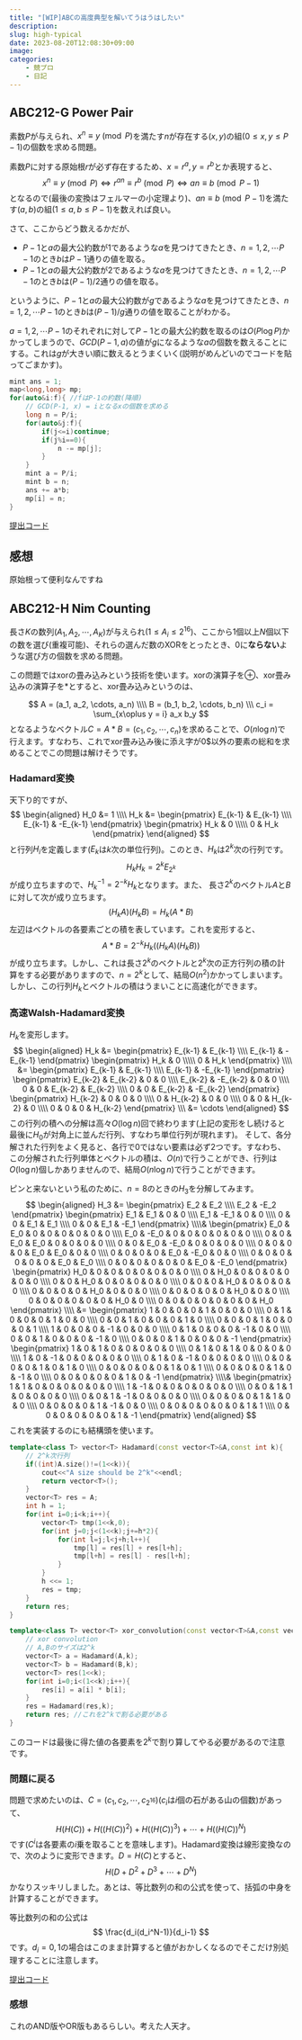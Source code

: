 ```yaml
---
title: "[WIP]ABCの高度典型を解いてうはうはしたい"
description: 
slug: high-typical
date: 2023-08-20T12:08:30+09:00
image: 
categories:
    - 競プロ
    - 日記
---
```


## ABC212-G Power Pair
素数$P$が与えられ、$x^n \equiv y \pmod{P}$を満たす$n$が存在する$(x,y)$の組$(0\leq x,y\leq P-1)$の個数を求める問題。

素数$P$に対する原始根$r$が必ず存在するため、$x=r^a,y=r^b$とか表現すると、
$$
x^n \equiv y \pmod{P} \Leftrightarrow r^{an} \equiv r^b \pmod{P} \Leftrightarrow an \equiv b \pmod{P-1}
$$
となるので(最後の変換はフェルマーの小定理より)、$an \equiv b \pmod{P-1}$を満たす$(a,b)$の組$(1\leq a,b\leq P-1)$を数えれば良い。

さて、ここからどう数えるかだが、
- $P-1$と$a$の最大公約数が$1$であるような$a$を見つけてきたとき、$n=1,2,\cdots P-1$のとき$b$は$P-1$通りの値を取る。
- $P-1$と$a$の最大公約数が$2$であるような$a$を見つけてきたとき、$n=1,2,\cdots P-1$のとき$b$は$(P-1)/2$通りの値を取る。

というように、$P-1$と$a$の最大公約数が$g$であるような$a$を見つけてきたとき、$n=1,2,\cdots P-1$のとき$b$は$(P-1)/g$通りの値を取ることがわかる。

$a=1,2,\cdots P-1$のそれぞれに対して$P-1$との最大公約数を取るのは$O(P\log P)$かかってしまうので、$GCD(P-1,a)$の値が$g$になるような$a$の個数を数えることにする。これは$g$が大きい順に数えるとうまくいく(説明がめんどいのでコードを貼ってごまかす)。

```cpp
mint ans = 1;
map<long,long> mp;
for(auto&i:f){ //fはP-1の約数(降順)
    // GCD(P-1, x) = iとなるxの個数を求める
    long n = P/i;
    for(auto&j:f){
        if(j<=i)continue;
        if(j%i==0){
            n -= mp[j];
        }
    }
    mint a = P/i;
    mint b = n;
    ans += a*b;
    mp[i] = n;
}
```

[提出コード](https://atcoder.jp/contests/abc212/submissions/44847610)

## 感想
原始根って便利なんですね

## ABC212-H Nim Counting 
長さ$K$の数列$(A_1,A_2,\cdots,A_K)$が与えられ($1\leq A_i\leq 2^{16}$)、ここから$1$個以上$N$個以下の数を選び(重複可能)、それらの選んだ数のXORをとったとき、$0$に**ならない**ような選び方の個数を求める問題。

この問題ではxorの畳み込みという技術を使います。xorの演算子を$\oplus$、xor畳み込みの演算子を$*$とすると、xor畳み込みというのは、

$$
A = (a_1, a_2, \cdots, a_n) \\\\
B = (b_1, b_2, \cdots, b_n) \\\
c_i = \sum_{x\oplus y = i} a_x b_y
$$
となるようなベクトル$C = A * B = (c_1, c_2, \cdots, c_n)$を求めることで、$O(n\log n)$で行えます。すなわち、これでxor畳み込み後に添え字が0$以外の要素の総和を求めることでこの問題は解けそうです。

### Hadamard変換
天下り的ですが、
$$
\begin{aligned}
H_0 &= 1 \\\\
H_k &= \begin{pmatrix}
E_{k-1} & E_{k-1} \\\\
E_{k-1} & -E_{k-1} \end{pmatrix}
\begin{pmatrix}
H_k & 0 \\\\\
0 & H_k
\end{pmatrix}
\end{aligned}
$$
と行列$H_i$を定義します($E_k$は$k$次の単位行列)。このとき、$H_k$は$2^k$次の行列です。
$$
H_k H_k = 2^k E_{2^k}
$$
が成り立ちますので、$H_k^{-1} = 2^{-k} H_k$となります。また、
長さ$2^k$のベクトル$A$と$B$に対して次が成り立ちます。
$$
(H_k A) (H_k B) = H_k (A * B)
$$
左辺はベクトルの各要素ごとの積を表しています。これを変形すると、
$$
A * B = 2^{-k} H_k ((H_k A) (H_k B))
$$
が成り立ちます。しかし、これは長さ$2^k$のベクトルと$2^k$次の正方行列の積の計算をする必要がありますので、$n=2^k$として、結局$O(n^2)$かかってしまいます。
しかし、この行列$H_k$とベクトルの積はうまいことに高速化ができます。

### 高速Walsh-Hadamard変換

$H_k$を変形します。
$$
\begin{aligned}
H_k &=
\begin{pmatrix}
E_{k-1} & E_{k-1} \\\\
E_{k-1} & -E_{k-1}
\end{pmatrix}
\begin{pmatrix}
H_k & 0 \\\\\
0 & H_k
\end{pmatrix} \\\\
&=
\begin{pmatrix}
E_{k-1} & E_{k-1} \\\\
E_{k-1} & -E_{k-1}
\end{pmatrix}
\begin{pmatrix}
E_{k-2} & E_{k-2} & 0 & 0 \\\\
E_{k-2} & -E_{k-2} & 0 & 0 \\\\
0 & 0 & E_{k-2} & E_{k-2} \\\\
0 & 0 & E_{k-2} & -E_{k-2}
\end{pmatrix} 
\begin{pmatrix}
H_{k-2} & 0 & 0 & 0 \\\\
0 & H_{k-2} & 0 & 0 \\\\
0 & 0 & H_{k-2} & 0 \\\\
0 & 0 & 0 & H_{k-2}
\end{pmatrix} \\\
&= \cdots
\end{aligned}
$$
この行列の積への分解は高々$O(\log n)$回で終わります(上記の変形をし続けると最後に$H_0$が対角上に並んだ行列、すなわち単位行列が現れます)。
そして、各分解された行列をよく見ると、各行で$0$ではない要素は必ず$2$つです。すなわち、この分解された行列単体とベクトルの積は、$O(n)$で行うことができ、行列は$O(\log n)$個しかありませんので、結局$O(n\log n)$で行うことができます。

ピンと来ないという私のために、$n=8$のときの$H_3$を分解してみます。
$$
\begin{aligned}
H_3 &=
\begin{pmatrix}
E_2 & E_2 \\\\
E_2 & -E_2
\end{pmatrix}
\begin{pmatrix}
E_1 & E_1 & 0 & 0 \\\\
E_1 & -E_1 & 0 & 0 \\\\
0 & 0 & E_1 & E_1 \\\\
0 & 0 & E_1 & -E_1
\end{pmatrix} \\\\&
\begin{pmatrix}
E_0 & E_0 & 0 & 0 & 0 & 0 & 0 & 0 \\\\
E_0 & -E_0 & 0 & 0 & 0 & 0 & 0 & 0 \\\\
0 & 0 & E_0 & E_0 & 0 & 0 & 0 & 0 \\\\
0 & 0 & E_0 & -E_0 & 0 & 0 & 0 & 0 \\\\
0 & 0 & 0 & 0 & E_0 & E_0 & 0 & 0 \\\\
0 & 0 & 0 & 0 & E_0 & -E_0 & 0 & 0 \\\\
0 & 0 & 0 & 0 & 0 & 0 & E_0 & E_0 \\\\
0 & 0 & 0 & 0 & 0 & 0 & E_0 & -E_0
\end{pmatrix}
\begin{pmatrix}
H_0 & 0 & 0 & 0 & 0 & 0 & 0 & 0 \\\\
0 & H_0 & 0 & 0 & 0 & 0 & 0 & 0 \\\\
0 & 0 & H_0 & 0 & 0 & 0 & 0 & 0 \\\\
0 & 0 & 0 & H_0 & 0 & 0 & 0 & 0 \\\\
0 & 0 & 0 & 0 & H_0 & 0 & 0 & 0 \\\\
0 & 0 & 0 & 0 & 0 & H_0 & 0 & 0 \\\\
0 & 0 & 0 & 0 & 0 & 0 & H_0 & 0 \\\\
0 & 0 & 0 & 0 & 0 & 0 & 0 & H_0
\end{pmatrix} \\\\
&=
\begin{pmatrix}
1 & 0 & 0 & 0 & 1 & 0 & 0 & 0 \\\\
0 & 1 & 0 & 0 & 0 & 1 & 0 & 0 \\\\
0 & 0 & 1 & 0 & 0 & 0 & 1 & 0 \\\\
0 & 0 & 0 & 1 & 0 & 0 & 0 & 1 \\\\
1 & 0 & 0 & 0 & -1 & 0 & 0 & 0 \\\\
0 & 1 & 0 & 0 & 0 & -1 & 0 & 0 \\\\
0 & 0 & 1 & 0 & 0 & 0 & -1 & 0 \\\\
0 & 0 & 0 & 1 & 0 & 0 & 0 & -1
\end{pmatrix}
\begin{pmatrix}
1 & 0 & 1 & 0 & 0 & 0 & 0 & 0 \\\\
0 & 1 & 0 & 1 & 0 & 0 & 0 & 0 \\\\
1 & 0 & -1 & 0 & 0 & 0 & 0 & 0 \\\\
0 & 1 & 0 & -1 & 0 & 0 & 0 & 0 \\\\
0 & 0 & 0 & 0 & 1 & 0 & 1 & 0 \\\\
0 & 0 & 0 & 0 & 0 & 1 & 0 & 1 \\\\
0 & 0 & 0 & 0 & 1 & 0 & -1 & 0 \\\\
0 & 0 & 0 & 0 & 0 & 1 & 0 & -1
\end{pmatrix} \\\\&
\begin{pmatrix}
1 & 1 & 0 & 0 & 0 & 0 & 0 & 0 \\\\
1 & -1 & 0 & 0 & 0 & 0 & 0 & 0 \\\\
0 & 0 & 1 & 1 & 0 & 0 & 0 & 0 \\\\
0 & 0 & 1 & -1 & 0 & 0 & 0 & 0 \\\\
0 & 0 & 0 & 0 & 1 & 1 & 0 & 0 \\\\
0 & 0 & 0 & 0 & 1 & -1 & 0 & 0 \\\\
0 & 0 & 0 & 0 & 0 & 0 & 1 & 1 \\\\
0 & 0 & 0 & 0 & 0 & 0 & 1 & -1
\end{pmatrix}
\end{aligned}
$$
これを実装するのにも結構頭を使います。

```cpp
template<class T> vector<T> Hadamard(const vector<T>&A,const int k){
    // 2^k次行列
    if((int)A.size()!=(1<<k)){
        cout<<"A size should be 2^k"<<endl;
        return vector<T>();
    }
    vector<T> res = A;
    int h = 1;
    for(int i=0;i<k;i++){
        vector<T> tmp(1<<k,0);
        for(int j=0;j<(1<<k);j+=h*2){
            for(int l=j;l<j+h;l++){
                tmp[l] = res[l] + res[l+h];
                tmp[l+h] = res[l] - res[l+h];
            }            
        }
        h <<= 1;
        res = tmp;
    }
    return res;
}

template<class T> vector<T> xor_convolution(const vector<T>&A,const vector<T>&B,const int k){
    // xor convolution
    // A,Bのサイズは2^k
    vector<T> a = Hadamard(A,k);
    vector<T> b = Hadamard(B,k);
    vector<T> res(1<<k);
    for(int i=0;i<(1<<k);i++){
        res[i] = a[i] * b[i];
    }
    res = Hadamard(res,k);
    return res; //これを2^kで割る必要がある
}
```

このコードは最後に得た値の各要素を$2^k$で割り算してやる必要があるので注意です。

### 問題に戻る
問題で求めたいのは、$C=(c_1,c_2,\cdots,c_{2^{16}})$($c_i$は$i$個の石がある山の個数)があって、
$$
H(H(C)) +  H((H(C))^2) + H((H(C))^3) + \cdots + H((H(C))^N)
$$
です($C^i$は各要素の$i$乗を取ることを意味します)。Hadamard変換は線形変換なので、次のように変形できます。$D=H(C)$とすると、
$$
H( D + D^2 + D^3 + \cdots + D^N)
$$
かなりスッキリしました。あとは、等比数列の和の公式を使って、括弧の中身を計算することができます。

等比数列の和の公式は
$$
\frac{d_i(d_i^N-1)}{d_i-1}
$$
です。$d_i=0,1$の場合はこのまま計算すると値がおかしくなるのでそこだけ別処理することに注意します。

[提出コード](https://atcoder.jp/contests/abc212/submissions/45251406)


### 感想
これのAND版やOR版もあるらしい。考えた人天才。




